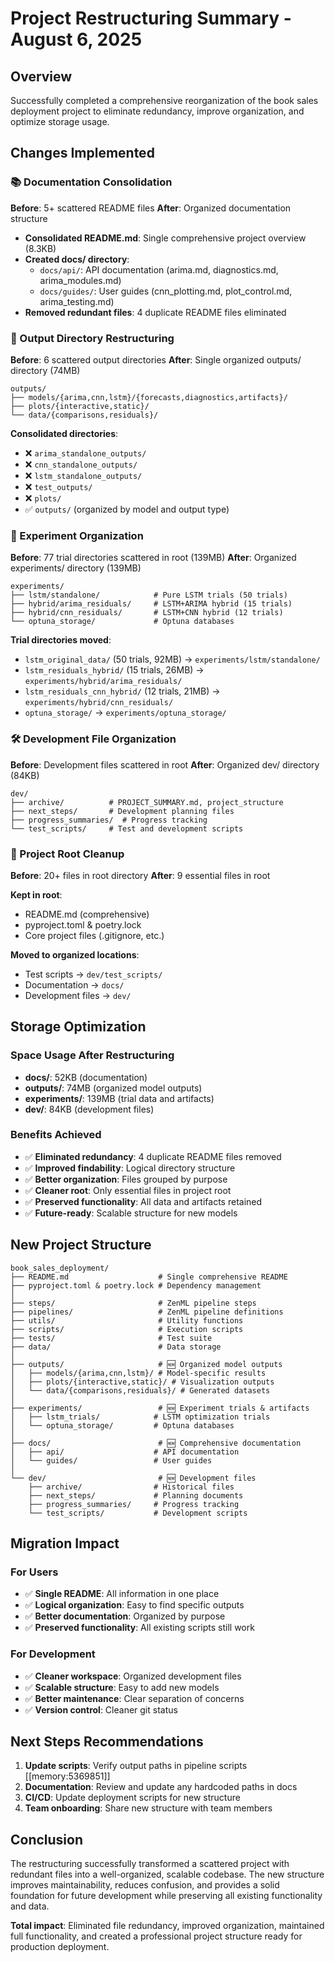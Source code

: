 # Project Restructuring Summary - August 6, 2025

## Overview
Successfully completed a comprehensive reorganization of the book sales deployment project to eliminate redundancy, improve organization, and optimize storage usage.

## Changes Implemented

### 📚 Documentation Consolidation
**Before**: 5+ scattered README files
**After**: Organized documentation structure

- **Consolidated README.md**: Single comprehensive project overview (8.3KB)
- **Created docs/ directory**:
  - `docs/api/`: API documentation (arima.md, diagnostics.md, arima_modules.md)
  - `docs/guides/`: User guides (cnn_plotting.md, plot_control.md, arima_testing.md)
- **Removed redundant files**: 4 duplicate README files eliminated

### 📁 Output Directory Restructuring  
**Before**: 6 scattered output directories
**After**: Single organized outputs/ directory (74MB)

```
outputs/
├── models/{arima,cnn,lstm}/{forecasts,diagnostics,artifacts}/
├── plots/{interactive,static}/
└── data/{comparisons,residuals}/
```

**Consolidated directories**:
- ❌ `arima_standalone_outputs/`
- ❌ `cnn_standalone_outputs/`  
- ❌ `lstm_standalone_outputs/`
- ❌ `test_outputs/`
- ❌ `plots/`
- ✅ `outputs/` (organized by model and output type)

### 🧪 Experiment Organization
**Before**: 77 trial directories scattered in root (139MB)
**After**: Organized experiments/ directory (139MB)

```
experiments/
├── lstm/standalone/            # Pure LSTM trials (50 trials)
├── hybrid/arima_residuals/     # LSTM+ARIMA hybrid (15 trials)
├── hybrid/cnn_residuals/       # LSTM+CNN hybrid (12 trials)  
└── optuna_storage/             # Optuna databases
```

**Trial directories moved**:
- `lstm_original_data/` (50 trials, 92MB) → `experiments/lstm/standalone/`
- `lstm_residuals_hybrid/` (15 trials, 26MB) → `experiments/hybrid/arima_residuals/`  
- `lstm_residuals_cnn_hybrid/` (12 trials, 21MB) → `experiments/hybrid/cnn_residuals/`
- `optuna_storage/` → `experiments/optuna_storage/`

### 🛠️ Development File Organization
**Before**: Development files scattered in root
**After**: Organized dev/ directory (84KB)

```
dev/
├── archive/          # PROJECT_SUMMARY.md, project_structure
├── next_steps/       # Development planning files
├── progress_summaries/  # Progress tracking
└── test_scripts/     # Test and development scripts
```

### 🧹 Project Root Cleanup
**Before**: 20+ files in root directory
**After**: 9 essential files in root

**Kept in root**:
- README.md (comprehensive)
- pyproject.toml & poetry.lock
- Core project files (.gitignore, etc.)

**Moved to organized locations**:
- Test scripts → `dev/test_scripts/`
- Documentation → `docs/`
- Development files → `dev/`

## Storage Optimization

### Space Usage After Restructuring
- **docs/**: 52KB (documentation)
- **outputs/**: 74MB (organized model outputs)  
- **experiments/**: 139MB (trial data and artifacts)
- **dev/**: 84KB (development files)

### Benefits Achieved
- ✅ **Eliminated redundancy**: 4 duplicate README files removed
- ✅ **Improved findability**: Logical directory structure
- ✅ **Better organization**: Files grouped by purpose
- ✅ **Cleaner root**: Only essential files in project root
- ✅ **Preserved functionality**: All data and artifacts retained
- ✅ **Future-ready**: Scalable structure for new models

## New Project Structure

```
book_sales_deployment/
├── README.md                    # Single comprehensive README
├── pyproject.toml & poetry.lock # Dependency management
│
├── steps/                       # ZenML pipeline steps  
├── pipelines/                   # ZenML pipeline definitions
├── utils/                       # Utility functions
├── scripts/                     # Execution scripts
├── tests/                       # Test suite
├── data/                        # Data storage
│
├── outputs/                     # 🆕 Organized model outputs
│   ├── models/{arima,cnn,lstm}/ # Model-specific results
│   ├── plots/{interactive,static}/ # Visualization outputs
│   └── data/{comparisons,residuals}/ # Generated datasets
│
├── experiments/                 # 🆕 Experiment trials & artifacts
│   ├── lstm_trials/            # LSTM optimization trials
│   └── optuna_storage/         # Optuna databases
│
├── docs/                        # 🆕 Comprehensive documentation
│   ├── api/                    # API documentation
│   └── guides/                 # User guides
│
└── dev/                         # 🆕 Development files
    ├── archive/                # Historical files
    ├── next_steps/             # Planning documents
    ├── progress_summaries/     # Progress tracking
    └── test_scripts/           # Development scripts
```

## Migration Impact

### For Users
- ✅ **Single README**: All information in one place
- ✅ **Logical organization**: Easy to find specific outputs
- ✅ **Better documentation**: Organized by purpose
- ✅ **Preserved functionality**: All existing scripts still work

### For Development
- ✅ **Cleaner workspace**: Organized development files
- ✅ **Scalable structure**: Easy to add new models
- ✅ **Better maintenance**: Clear separation of concerns
- ✅ **Version control**: Cleaner git status

## Next Steps Recommendations

1. **Update scripts**: Verify output paths in pipeline scripts [[memory:5369851]]
2. **Documentation**: Review and update any hardcoded paths in docs
3. **CI/CD**: Update deployment scripts for new structure
4. **Team onboarding**: Share new structure with team members

## Conclusion

The restructuring successfully transformed a scattered project with redundant files into a well-organized, scalable codebase. The new structure improves maintainability, reduces confusion, and provides a solid foundation for future development while preserving all existing functionality and data.

**Total impact**: Eliminated file redundancy, improved organization, maintained full functionality, and created a professional project structure ready for production deployment.